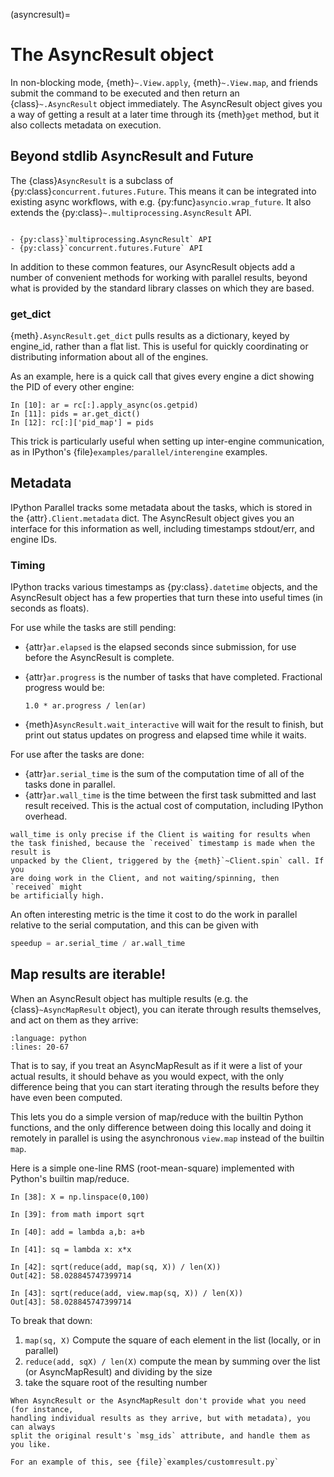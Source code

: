 (asyncresult)=

# The AsyncResult object

In non-blocking mode, {meth}`~.View.apply`, {meth}`~.View.map`, and friends
submit the command to be executed and then return an {class}`~.AsyncResult` object immediately.
The AsyncResult object gives you a way of getting a result at a later
time through its {meth}`get` method, but it also collects metadata
on execution.

## Beyond stdlib AsyncResult and Future

The {class}`AsyncResult` is a subclass of {py:class}`concurrent.futures.Future`.
This means it can be integrated into existing async workflows,
with e.g. {py:func}`asyncio.wrap_future`.
It also extends the {py:class}`~.multiprocessing.AsyncResult` API.

```{seealso}

- {py:class}`multiprocessing.AsyncResult` API
- {py:class}`concurrent.futures.Future` API
```

In addition to these common features,
our AsyncResult objects add a number of convenient methods for working with parallel results,
beyond what is provided by the standard library classes on which they are based.

### get_dict

{meth}`.AsyncResult.get_dict` pulls results as a dictionary,
keyed by engine_id, rather than a flat list. This is useful for quickly
coordinating or distributing information about all of the engines.

As an example, here is a quick call that gives every engine a dict showing
the PID of every other engine:

```ipython
In [10]: ar = rc[:].apply_async(os.getpid)
In [11]: pids = ar.get_dict()
In [12]: rc[:]['pid_map'] = pids
```

This trick is particularly useful when setting up inter-engine communication,
as in IPython's {file}`examples/parallel/interengine` examples.

## Metadata

IPython Parallel tracks some metadata about the tasks, which is stored
in the {attr}`.Client.metadata` dict. The AsyncResult object gives you an
interface for this information as well, including timestamps stdout/err,
and engine IDs.

### Timing

IPython tracks various timestamps as {py:class}`.datetime` objects,
and the AsyncResult object has a few properties that turn these into useful
times (in seconds as floats).

For use while the tasks are still pending:

- {attr}`ar.elapsed` is the elapsed seconds since submission, for use
  before the AsyncResult is complete.

- {attr}`ar.progress` is the number of tasks that have completed. Fractional progress
  would be:

  ```
  1.0 * ar.progress / len(ar)
  ```

- {meth}`AsyncResult.wait_interactive` will wait for the result to finish, but
  print out status updates on progress and elapsed time while it waits.

For use after the tasks are done:

- {attr}`ar.serial_time` is the sum of the computation time of all of the tasks
  done in parallel.
- {attr}`ar.wall_time` is the time between the first task submitted and last result
  received. This is the actual cost of computation, including IPython overhead.

```{note}
wall_time is only precise if the Client is waiting for results when
the task finished, because the `received` timestamp is made when the result is
unpacked by the Client, triggered by the {meth}`~Client.spin` call. If you
are doing work in the Client, and not waiting/spinning, then `received` might
be artificially high.
```

An often interesting metric is the time it cost to do the work in parallel
relative to the serial computation, and this can be given with

```python
speedup = ar.serial_time / ar.wall_time
```

## Map results are iterable!

When an AsyncResult object has multiple results (e.g. the {class}`~AsyncMapResult`
object), you can iterate through results themselves, and act on them as they arrive:

```{literalinclude} ../examples/itermapresult.py
:language: python
:lines: 20-67
```

That is to say, if you treat an AsyncMapResult as if it were a list of your actual
results, it should behave as you would expect, with the only difference being
that you can start iterating through the results before they have even been computed.

This lets you do a simple version of map/reduce with the builtin Python functions,
and the only difference between doing this locally and doing it remotely in parallel
is using the asynchronous `view.map` instead of the builtin `map`.

Here is a simple one-line RMS (root-mean-square) implemented with Python's builtin map/reduce.

```ipython
In [38]: X = np.linspace(0,100)

In [39]: from math import sqrt

In [40]: add = lambda a,b: a+b

In [41]: sq = lambda x: x*x

In [42]: sqrt(reduce(add, map(sq, X)) / len(X))
Out[42]: 58.028845747399714

In [43]: sqrt(reduce(add, view.map(sq, X)) / len(X))
Out[43]: 58.028845747399714
```

To break that down:

1. `map(sq, X)` Compute the square of each element in the list (locally, or in parallel)
2. `reduce(add, sqX) / len(X)` compute the mean by summing over the list (or AsyncMapResult)
   and dividing by the size
3. take the square root of the resulting number

```{seealso}
When AsyncResult or the AsyncMapResult don't provide what you need (for instance,
handling individual results as they arrive, but with metadata), you can always
split the original result's `msg_ids` attribute, and handle them as you like.

For an example of this, see {file}`examples/customresult.py`
```
